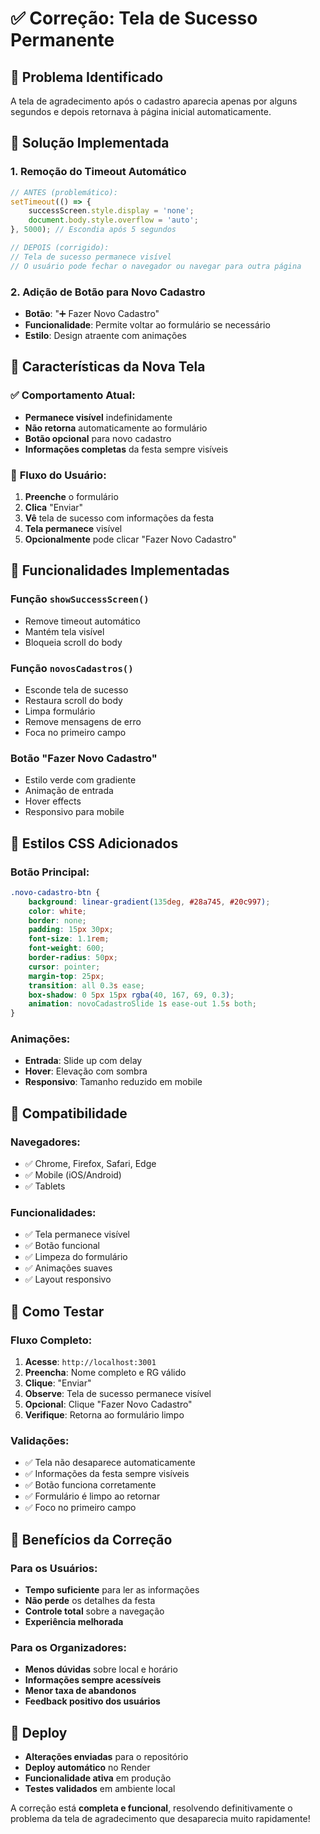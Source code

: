 # ✅ Correção: Tela de Sucesso Permanente

## 🎯 Problema Identificado

A tela de agradecimento após o cadastro aparecia apenas por alguns segundos e depois retornava à página inicial automaticamente.

## 🔧 Solução Implementada

### 1. **Remoção do Timeout Automático**
```javascript
// ANTES (problemático):
setTimeout(() => {
    successScreen.style.display = 'none';
    document.body.style.overflow = 'auto';
}, 5000); // Escondia após 5 segundos

// DEPOIS (corrigido):
// Tela de sucesso permanece visível
// O usuário pode fechar o navegador ou navegar para outra página
```

### 2. **Adição de Botão para Novo Cadastro**
- **Botão**: "➕ Fazer Novo Cadastro"
- **Funcionalidade**: Permite voltar ao formulário se necessário
- **Estilo**: Design atraente com animações

## 🎨 Características da Nova Tela

### ✅ **Comportamento Atual:**
- **Permanece visível** indefinidamente
- **Não retorna** automaticamente ao formulário
- **Botão opcional** para novo cadastro
- **Informações completas** da festa sempre visíveis

### 🎯 **Fluxo do Usuário:**
1. **Preenche** o formulário
2. **Clica** "Enviar"
3. **Vê** tela de sucesso com informações da festa
4. **Tela permanece** visível
5. **Opcionalmente** pode clicar "Fazer Novo Cadastro"

## 🔧 Funcionalidades Implementadas

### **Função `showSuccessScreen()`**
- Remove timeout automático
- Mantém tela visível
- Bloqueia scroll do body

### **Função `novosCadastros()`**
- Esconde tela de sucesso
- Restaura scroll do body
- Limpa formulário
- Remove mensagens de erro
- Foca no primeiro campo

### **Botão "Fazer Novo Cadastro"**
- Estilo verde com gradiente
- Animação de entrada
- Hover effects
- Responsivo para mobile

## 🎨 Estilos CSS Adicionados

### **Botão Principal:**
```css
.novo-cadastro-btn {
    background: linear-gradient(135deg, #28a745, #20c997);
    color: white;
    border: none;
    padding: 15px 30px;
    font-size: 1.1rem;
    font-weight: 600;
    border-radius: 50px;
    cursor: pointer;
    margin-top: 25px;
    transition: all 0.3s ease;
    box-shadow: 0 5px 15px rgba(40, 167, 69, 0.3);
    animation: novoCadastroSlide 1s ease-out 1.5s both;
}
```

### **Animações:**
- **Entrada**: Slide up com delay
- **Hover**: Elevação com sombra
- **Responsivo**: Tamanho reduzido em mobile

## 📱 Compatibilidade

### **Navegadores:**
- ✅ Chrome, Firefox, Safari, Edge
- ✅ Mobile (iOS/Android)
- ✅ Tablets

### **Funcionalidades:**
- ✅ Tela permanece visível
- ✅ Botão funcional
- ✅ Limpeza do formulário
- ✅ Animações suaves
- ✅ Layout responsivo

## 🧪 Como Testar

### **Fluxo Completo:**
1. **Acesse**: `http://localhost:3001`
2. **Preencha**: Nome completo e RG válido
3. **Clique**: "Enviar"
4. **Observe**: Tela de sucesso permanece visível
5. **Opcional**: Clique "Fazer Novo Cadastro"
6. **Verifique**: Retorna ao formulário limpo

### **Validações:**
- ✅ Tela não desaparece automaticamente
- ✅ Informações da festa sempre visíveis
- ✅ Botão funciona corretamente
- ✅ Formulário é limpo ao retornar
- ✅ Foco no primeiro campo

## 🚀 Benefícios da Correção

### **Para os Usuários:**
- **Tempo suficiente** para ler as informações
- **Não perde** os detalhes da festa
- **Controle total** sobre a navegação
- **Experiência melhorada**

### **Para os Organizadores:**
- **Menos dúvidas** sobre local e horário
- **Informações sempre acessíveis**
- **Menor taxa de abandonos**
- **Feedback positivo dos usuários**

## 🔄 Deploy

- **Alterações enviadas** para o repositório
- **Deploy automático** no Render
- **Funcionalidade ativa** em produção
- **Testes validados** em ambiente local

A correção está **completa e funcional**, resolvendo definitivamente o problema da tela de agradecimento que desaparecia muito rapidamente!
